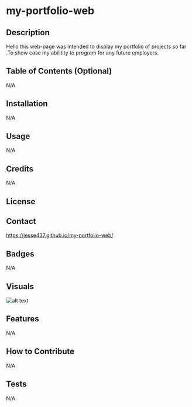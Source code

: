 # my-portfolio-web

## Description

Hello this web-page was intended to display my portfolio of projects so far .To show case my abilitity to program for any future employers.

## Table of Contents (Optional)

N/A

## Installation

N/A

## Usage

N/A

## Credits

N/A

## License

## Contact

https://jesse437.github.io/my-portfolio-web/

## Badges

N/A

## Visuals

![alt text](<assets /Screenshot 2024-04-11 at 6.21.00 PM.png>)

## Features

N/A

## How to Contribute

N/A

## Tests

N/A
